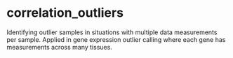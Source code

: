 # correlation_outliers
Identifying outlier samples in situations with multiple data measurements per sample. Applied in gene expression outlier calling where each gene has measurements across many tissues.
